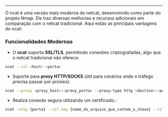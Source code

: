 
---

O ncat é uma versão mais moderna do netcat, desenvolvido como parte do projeto Nmap. Ele traz diversas melhorias e recursos adicionais em comparação com o netcat tradicional. Aqui estão as principais vantagens do ncat:

### **Funcionalidades Modernas**

- O **ncat** suporta **SSL/TLS**, permitindo conexões criptografadas, algo que o netcat tradicional não oferece.

```bash
ncat --ssl <host> <porta>
```

- Suporte para **proxy HTTP/SOCKS** (útil para cenários onde o tráfego precisa passar por proxies):

```bash
ncat --proxy <proxy_host>:<proxy_porta> --proxy-type http <destino>:<porta>
```

- Realiza conexão segura utilizando um certificado.:

```bash
ncat -vnlp {porta} --ssl-key {nome_do_arquivo_que_contem_a_chave} --ssl-cert {certificado}
```
